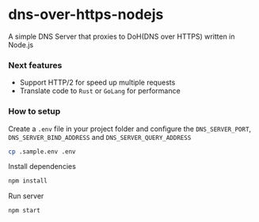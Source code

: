 # dns-over-https-nodejs

A simple DNS Server that proxies to DoH(DNS over HTTPS) written in Node.js

### Next features

- Support HTTP/2 for speed up multiple requests
- Translate code to `Rust` or `GoLang` for performance

### How to setup

Create a `.env` file in your project folder and configure the `DNS_SERVER_PORT`, `DNS_SERVER_BIND_ADDRESS` and `DNS_SERVER_QUERY_ADDRESS`

```sh
cp .sample.env .env
```

Install dependencies

```sh
npm install
```

Run server

```sh
npm start
```

